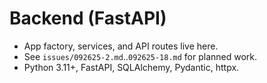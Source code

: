 # Backend (FastAPI)

- App factory, services, and API routes live here.
- See `issues/092625-2.md`..`092625-18.md` for planned work.
- Python 3.11+, FastAPI, SQLAlchemy, Pydantic, httpx.
